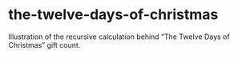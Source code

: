 # the-twelve-days-of-christmas
Illustration of the recursive calculation behind “The Twelve Days of Christmas” gift count.

